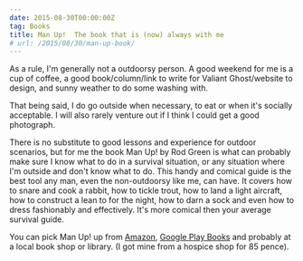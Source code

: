 ```yaml
---
date: 2015-08-30T00:00:00Z
tag: Books
title: Man Up!  The book that is (now) always with me
# url: /2015/08/30/man-up-book/
---
```


As a rule, I'm generally not a outdoorsy person. A good weekend for me is a cup of coffee, a good book/column/link to write for Valiant Ghost/website to design, and sunny weather to do some washing with.

That being said, I do go outside when necessary, to eat or when it's socially acceptable. I will also rarely venture out if I think I could get a good photograph.

There is no substitute to good lessons and experience for outdoor scenarios, but for me the book Man Up! by Rod Green is what can probably make sure I know what to do in a survival situation, or any situation where I'm outside and don't know what to do. This handy and comical guide is the best tool any man, even the non-outdoorsy like me, can have. It covers how to snare and cook a rabbit, how to tickle trout, how to land a light aircraft, how to construct a lean to for the night, how to darn a sock and even how to dress fashionably and effectively. It's more comical then your average survival guide.

You can pick Man Up! up from [Amazon](http://www.amazon.com/Man-Up-Real-Manly-Knowledge/dp/178243030X), [Google Play Books](https://play.google.com/store/books/details/Rod_Green_Man_Up?id=WhXdAgAAQBAJ&hl=en) and probably at a local book shop or library. (I got mine from a hospice shop for 85 pence).